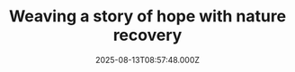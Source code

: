 ---
title: "Weaving a story of hope with nature recovery"
date: 2025-08-13T08:57:48.000Z
category: Human Kindness
externalLink: "https://www.positive.news/society/weaving-a-story-of-hope-with-nature-recovery/"
image: ""
excerpt: "Think big, act wild, goes the strapline at Rewilding Britain, which Sara King puts into practice every day The post Weaving a story of hope with nature recovery appeared first on Positive News.…"
---